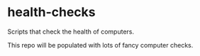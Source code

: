 # health-checks
Scripts that check the health of computers.

This repo will be populated with lots of fancy computer checks.
